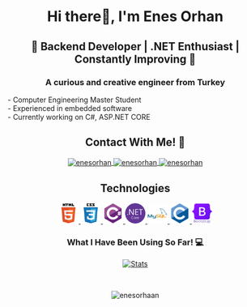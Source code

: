 <h1 align="center">Hi there👋, I'm Enes Orhan</h1>
<h2 align="center">👋 Backend Developer | .NET Enthusiast | Constantly Improving 🚀 </h2>

<h3 align="center">A curious and creative engineer from Turkey</h3>
<div>
  <p>
    - Computer Engineering Master Student <br>
    - Experienced in embedded software <br>
    - Currently working on C#, ASP.NET CORE <br>
  </p>
</div>


<h2 align="center">Contact With Me! 📧</h2>
<div align="center">
  <a href="mailto:enesorhan_1366@hotmail.com" target="blank">
    <img align="center" src="https://upload.wikimedia.org/wikipedia/commons/9/90/Outlook.com_icon_%282012-2019%29.svg" alt="enesorhan" height="30" width="40" />
  </a>
  <a href="https://linkedin.com/in/enesorhan" target="blank">
    <img align="center" src="https://raw.githubusercontent.com/rahuldkjain/github-profile-readme-generator/master/src/images/icons/Social/linked-in-alt.svg" alt="enesorhan" height="30" width="40" />
  </a>
  <a href="https://www.hackerrank.com/enesorhan" target="blank">
    <img align="center" src="https://raw.githubusercontent.com/rahuldkjain/github-profile-readme-generator/master/src/images/icons/Social/hackerrank.svg" alt="enesorhan" height="30" width="40" />
  </a>

</div>

<h2 align="center"> Technologies </h2>
<p align="center">
  <a href="https://www.w3.org/html/" target="_blank"> <img src="https://raw.githubusercontent.com/devicons/devicon/master/icons/html5/html5-original-wordmark.svg" alt="html5" width="40" height="40"/> </a>
  <a href="https://www.w3schools.com/css/" target="_blank"> <img src="https://raw.githubusercontent.com/devicons/devicon/master/icons/css3/css3-original-wordmark.svg" alt="css3" width="40" height="40"/> </a> 
  <a href="https://www.w3schools.com/cs/" target="_blank"> <img src="https://github.com/devicons/devicon/blob/master/icons/csharp/csharp-original.svg" alt="csharp" width="40" height="40"/> </a> 
  <a href="https://dotnet.microsoft.com/en-us/download" target="_blank"> <img src="https://github.com/devicons/devicon/blob/master/icons/dotnetcore/dotnetcore-original.svg" alt="dotnet" width="40" height="40"/> </a>
  <a href="https://www.mysql.com/" target="_blank"> <img src="https://github.com/devicons/devicon/blob/master/icons/mysql/mysql-original-wordmark.svg" alt="myssql" width="40" height="40"/> </a>
  <a href="https://www.w3schools.com/c" target="_blank"> <img src="https://github.com/devicons/devicon/blob/master/icons/c/c-original.svg" alt="c" width="40" height="40"/> </a>
  <a href="https://getbootstrap.com/docs/5.0/getting-started/introduction/" target="_blank"> <img src="https://github.com/devicons/devicon/blob/master/icons/bootstrap/bootstrap-original-wordmark.svg" alt="bootstrap" width="40" height="40"/> </a>
</p>

<h3 align="center"> What I Have Been Using So Far! 💻</h3>
<p align="center">
  <a href="#">
    <img  href="#" align="center" alt="Stats"  src="https://github-readme-stats.vercel.app/api/top-langs/?username=enesorhaan&layout=compact&theme=tokyonight">
  </a>
</p>
<br>

<p align="center"> <img src="https://komarev.com/ghpvc/?username=enesorhaan&label=Profile%20views&color=0e75b6&style=flat" alt="enesorhaan" /> </p>
